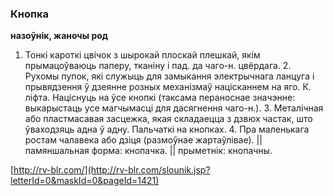 ### Кнопка
**назоўнік, жаночы род**

1. Тонкі кароткі цвічок з шырокай плоскай плешкай, якім прымацоўваюць паперу, тканіну і пад. да чаго-н. цвёрдага. 2. Рухомы пупок, які служыць для замыкання электрычнага ланцуга і прывядзення ў дзеянне розных механізмаў націсканнем на яго. К. ліфта. Націснуць на ўсе кнопкі (таксама пераноснае значэнне: выкарыстаць усе магчымасці для дасягнення чаго-н.). 3. Металічная або пластмасавая засцежка, якая складаецца з дзвюх частак, што ўваходзяць адна ў адну. Пальчаткі на кнопках. 4. Пра маленькага ростам чалавека або дзіця (размоўнае жартаўлівае). || памяншальная форма: кнопачка. || прыметнік: кнопачны.

<a rel="author">[http://rv-blr.com/](http://rv-blr.com/slounik.jsp?letterId=0&maskId=0&pageId=1421)</a>
